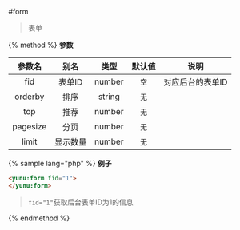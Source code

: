 #form

> 表单

{% method %}
**参数**

|参数名|别名|类型|默认值|说明|
|:----:|:--:|:--:|:----:|:--:|
|fid|表单ID|number|`空`|对应后台的表单ID|
|orderby|排序|string|`无`||
|top |推荐|number|`无`||
|pagesize|分页|number|`无`||
|limit|显示数量|number|`无`||

{% sample lang="php" %}
**例子**

```html
<yunu:form fid="1">
</yunu:form>
```

>`fid="1"`获取后台表单ID为1的信息

{% endmethod %}